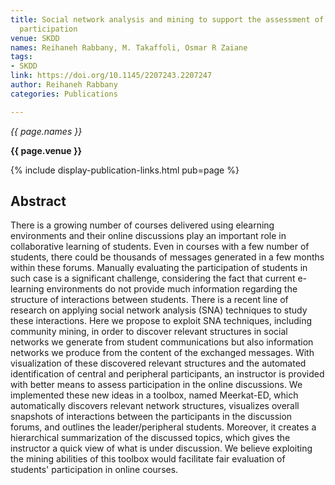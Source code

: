 ```yaml
---
title: Social network analysis and mining to support the assessment of on-line student
  participation
venue: SKDD
names: Reihaneh Rabbany, M. Takaffoli, Osmar R Zaiane
tags:
- SKDD
link: https://doi.org/10.1145/2207243.2207247
author: Reihaneh Rabbany
categories: Publications

---
```


*{{ page.names }}*

**{{ page.venue }}**

{% include display-publication-links.html pub=page %}

## Abstract

There is a growing number of courses delivered using elearning environments and their online discussions play an important role in collaborative learning of students. Even in courses with a few number of students, there could be thousands of messages generated in a few months within these forums. Manually evaluating the participation of students in such case is a significant challenge, considering the fact that current e-learning environments do not provide much information regarding the structure of interactions between students. There is a recent line of research on applying social network analysis (SNA) techniques to study these interactions.
 Here we propose to exploit SNA techniques, including community mining, in order to discover relevant structures in social networks we generate from student communications but also information networks we produce from the content of the exchanged messages. With visualization of these discovered relevant structures and the automated identification of central and peripheral participants, an instructor is provided with better means to assess participation in the online discussions. We implemented these new ideas in a toolbox, named Meerkat-ED, which automatically discovers relevant network structures, visualizes overall snapshots of interactions between the participants in the discussion forums, and outlines the leader/peripheral students. Moreover, it creates a hierarchical summarization of the discussed topics, which gives the instructor a quick view of what is under discussion. We believe exploiting the mining abilities of this toolbox would facilitate fair evaluation of students' participation in online courses.